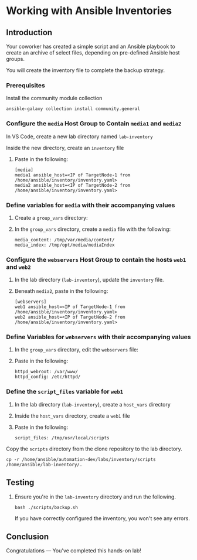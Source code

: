 # Working with Ansible Inventories

## Introduction

Your coworker has created a simple script and an Ansible playbook to create an archive of select files, depending on pre-defined Ansible host groups. 

You will create the inventory file to complete the backup strategy.

### Prerequisites

Install the community module collection

```
ansible-galaxy collection install community.general
```



### Configure the `media` Host Group to Contain `media1` and `media2`

In VS Code, create a new lab directory named `lab-inventory`

Inside the new directory, create an `inventory` file

1. Paste in the following:

   ```
   [media] 
   media1 ansible_host=<IP of TargetNode-1 from /home/ansible/inventory/inventory.yaml>
   media2 ansible_host=<IP of TargetNode-2 from /home/ansible/inventory/inventory.yaml>
   ```



### Define variables for `media` with their accompanying values

1. Create a `group_vars` directory:

2. In the `group_vars` directory, create a `media` file with the following:

   ```
   media_content: /tmp/var/media/content/
   media_index: /tmp/opt/media/mediaIndex
   ```



### Configure the `webservers` Host Group to contain the hosts `web1` and `web2`

1. In the lab directory (`lab-inventory`), update the `inventory` file.

3. Beneath `media2`, paste in the following:

   ```
   [webservers] 
   web1 ansible_host=<IP of TargetNode-1 from /home/ansible/inventory/inventory.yaml>
   web2 ansible_host=<IP of TargetNode-2 from /home/ansible/inventory/inventory.yaml>
   ```



### Define Variables for `webservers` with their accompanying values

1. In the `group_vars` directory, edit the `webservers` file:

4. Paste in the following:

   ```
   httpd_webroot: /var/www/
   httpd_config: /etc/httpd/
   ```



### Define the `script_files` variable for `web1` 

1. In the lab directory (`lab-inventory`), create a `host_vars` directory

2. Inside the `host_vars` directory, create a `web1` file

3. Paste in the following:

   `script_files: /tmp/usr/local/scripts `

Copy the ``scripts`` directory from the clone repository to the lab directory.

```
cp -r /home/ansible/automation-dev/labs/inventory/scripts /home/ansible/lab-inventory/.
```

## Testing

1. Ensure you're in the `lab-inventory` directory and run the following.

   `bash ./scripts/backup.sh `

   If you have correctly configured the inventory, you won't see any errors.



## Conclusion

Congratulations — You've completed this hands-on lab!
